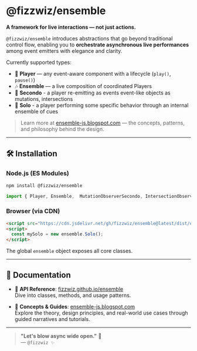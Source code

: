 # @fizzwiz/ensemble

**A framework for live interactions — not just actions.**

`@fizzwiz/ensemble` introduces abstractions that go beyond traditional control flow, enabling you to **orchestrate asynchronous live performances** among event emitters with elegance and clarity.

Currently supported types:

- 🎺 **Player** — any event-aware component with a lifecycle (`play()`, `pause()`)
- 🎶 **Ensemble** — a live composition of coordinated Players
- 👥 **Secondo** - a player re-emitting as events event-like objects as mutations, intersections
- 🎹 **Solo** - a player performing some specific behavior through an internal ensemble of cues 

> Learn more at [ensemble-js.blogspot.com](https://ensemble-js.blogspot.com) — the concepts, patterns, and philosophy behind the design.

---

## 🛠️ Installation

### Node.js (ES Modules)

```bash
npm install @fizzwiz/ensemble
```

```js
import { Player, Ensemble,  MutationObserverSecondo, IntersectionObserverSecondo, ResizeObserverSecondo, Solo} from '@fizzwiz/ensemble';
```

### Browser (via CDN)

```html
<script src="https://cdn.jsdelivr.net/gh/fizzwiz/ensemble@latest/dist/ensemble.bundle.js"></script>
<script>
  const mySolo = new ensemble.Solo();
</script>
```

The global `ensemble` object exposes all core classes.

---

## 📘 Documentation

- 📗 **API Reference**: [fizzwiz.github.io/ensemble](https://fizzwiz.github.io/ensemble)  
  Dive into classes, methods, and usage patterns.

- 📘 **Concepts & Guides**: [ensemble-js.blogspot.com](https://ensemble-js.blogspot.com)  
  Explore the theory, design principles, and real-world use cases through guided narratives and tutorials.

---

> **"Let's blow async wide open."** 🎺  
> — `@fizzwiz ✨`
